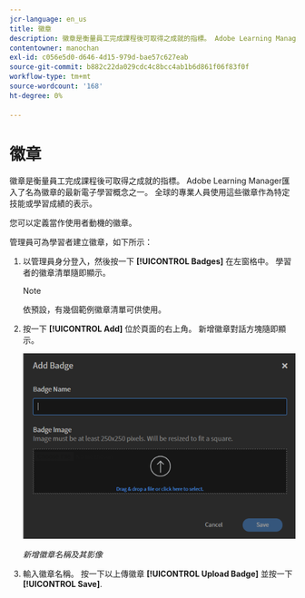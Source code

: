 ```yaml
---
jcr-language: en_us
title: 徽章
description: 徽章是衡量員工完成課程後可取得之成就的指標。 Adobe Learning Manager匯入了名為徽章的最新電子學習概念之一。 全球的專業人員使用這些徽章作為特定技能或學習成績的表示。
contentowner: manochan
exl-id: c056e5d0-d646-4d15-979d-bae57c627eab
source-git-commit: b882c22da029cdc4c8bcc4ab1b6d861f06f83f0f
workflow-type: tm+mt
source-wordcount: '168'
ht-degree: 0%

---
```


# 徽章

徽章是衡量員工完成課程後可取得之成就的指標。 Adobe Learning Manager匯入了名為徽章的最新電子學習概念之一。 全球的專業人員使用這些徽章作為特定技能或學習成績的表示。

您可以定義當作使用者動機的徽章。

管理員可為學習者建立徽章，如下所示：

1. 以管理員身分登入，然後按一下 **[!UICONTROL Badges]** 在左窗格中。 學習者的徽章清單隨即顯示。

   >[!NOTE]
   >
   >依預設，有幾個範例徽章清單可供使用。

1. 按一下 **[!UICONTROL Add]** 位於頁面的右上角。 新增徽章對話方塊隨即顯示。

   ![](assets/add-badge1.png)

   *新增徽章名稱及其影像*

1. 輸入徽章名稱。 按一下以上傳徽章 **[!UICONTROL Upload Badge]** 並按一下 **[!UICONTROL Save]**.
